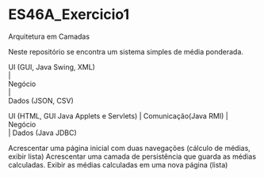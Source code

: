 # ES46A_Exercicio1

Arquitetura em Camadas

Neste repositório se encontra um sistema simples de média ponderada.

UI (GUI, Java Swing, XML)              
    |                                           
Negócio                                    
    |                                           
Dados (JSON, CSV)                        



UI (HTML, GUI Java Applets e Servlets)
   | 
Comunicação(Java RMI)
   |	
Negócio  
   |
Dados (Java JDBC)


									   
Acrescentar uma página inicial com duas navegações (cálculo de médias, exibir lista)
Acrescentar uma camada de persistência que guarda as médias calculadas. 
Exibir as médias calculadas em uma nova página (lista)